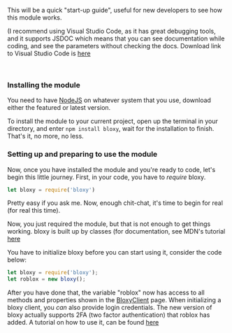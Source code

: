 This will be a quick "start-up guide", useful for new developers to see how this module works.

(I recommend using Visual Studio Code, as it has great debugging tools, and it supports JSDOC which means that you can see documentation while coding, and see the parameters without checking the docs. Download link to Visual Studio Code is [here](https://code.visualstudio.com/download)

<br>

### Installing the module

You need to have [NodeJS](https://nodejs.org) on whatever system that you use, download either the featured or latest version. 

To install the module to your current project, open up the terminal in your directory, and enter `npm install bloxy`, wait for the installation to finish.
That's it, no more, no less.


### Setting up and preparing to use the module

Now, once you have installed the module and you're ready to code, let's begin this little journey.
First, in your code, you have to *require* bloxy.

```JavaScript
let bloxy = require('bloxy')
```

Pretty easy if you ask me.
Now, enough chit-chat, it's time to begin for real (for real this time).

Now, you just required the module, but that is not enough to get things working.
bloxy is built up by classes (for documentation, see MDN's tutorial [here](https://developer.mozilla.org/en-US/docs/Web/JavaScript/Reference/Classes)

You have to initialize bloxy before you can start using it, consider the code below:

```JavaScript
let bloxy = require('bloxy');
let roblox = new bloxy();
```

After you have done that, the variable "roblox" now has access to all methods and properties shown in the [BloxyClient](https://github.com/MartinRBX/bloxy/wiki/BloxyClient) page.
When initializing a bloxy client, you *can* also provide login credentials.
The new version of bloxy actually supports 2FA (two factor authentication) that roblox has added.
A tutorial on how to use it, can be found [here](https://github.com/MartinRBX/bloxy/wiki/Using-2FA-(two-factor-authentication))